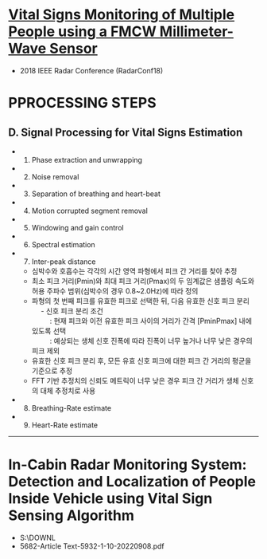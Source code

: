 # [Vital Signs Monitoring of Multiple People using a FMCW Millimeter-Wave Sensor](https://ieeexplore.ieee.org/document/8378778)
- 2018 IEEE Radar Conference (RadarConf18)  

# PPROCESSING STEPS
## D. Signal Processing for Vital Signs Estimation
- 1. Phase extraction and unwrapping  
- 2. Noise removal  
- 3. Separation of breathing and heart-beat  
- 4. Motion corrupted segment removal  
- 5. Windowing and gain control  
- 6. Spectral estimation  
- 7. Inter-peak distance  
  + 심박수와 호흡수는 각각의 시간 영역 파형에서 피크 간 거리를 찾아 추정  
  + 최소 피크 거리(Pmin)와 최대 피크 거리(Pmax)의 두 임계값은 샘플링 속도와 허용 주파수 범위(심박수의 경우 0.8~2.0Hz)에 따라 정의  
  + 파형의 첫 번째 피크를 유효한 피크로 선택한 뒤, 다음 유효한 신호 피크 분리  
  &emsp; - 신호 피크 분리 조건  
  &emsp; &emsp; : 현재 피크와 이전 유효한 피크 사이의 거리가 간격 [PminPmax] 내에 있도록 선택  
  &emsp; &emsp; : 예상되는 생체 신호 진폭에 따라 진폭이 너무 높거나 너무 낮은 경우의 피크 제외  
  + 유효한 신호 피크 분리 후, 모든 유효 신호 피크에 대한 피크 간 거리의 평균을 기준으로 추정  
  + FFT 기반 추정치의 신뢰도 메트릭이 너무 낮은 경우 피크 간 거리가 생체 신호의 대체 추정치로 사용  

- 8. Breathing-Rate estimate
- 9. Heart-Rate estimate


---


# In-Cabin Radar Monitoring System: Detection and Localization of People Inside Vehicle using Vital Sign Sensing Algorithm
- S:\DOWNL
- 5682-Article Text-5932-1-10-20220908.pdf

